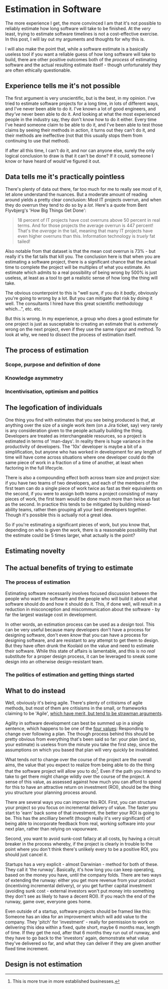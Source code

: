 # Estimation in Software

The more experience I get, the more convinced I am that it's not
possible to reliably estimate how long software will take to be
finished. At the _very_ least, trying to estimate software timelines
is not a cost-effective exercise. In this post, I will lay out my
arguments and thoughts for why this is.

I will also make the point that, while a software estimate is a
basically useless tool if you want a reliable guess of how long
software will take to build, there are other positive outcomes both of
the _process_ of estimating software and the actual resulting estimate
itself - though unfortunately they are often ethically questionable.

## Experience tells me it's not possible

The first argument is very unscientific, but is the best, in my
opinion. I've tried to estimate software projects for a long time, in
lots of different ways, and I've never been able to do it. I've known
a lot of good engineers, and _they've_ never been able to do it. And
looking at what the most experienced people in the industry say, they
don't know how to do it either. Every time I've heard someone claim to
be able to do it, and I've been able to test those claims by seeing
their methods in action, it turns out they can't do it, and their
methods are ineffective (not that this usually stops them from
continuing to use that method).

If after all this time, I can't do it, and nor can anyone else, surely
the only logical conclusion to draw is that it can't be done? If it
could, someone I know or have heard of would've figured it out.

## Data tells me it's practically pointless

There's plenty of data out there, far too much for me to really see
most of it, let alone understand the nuances. But a moderate amount of
reading around yields a pretty clear conclusion: Most IT projects
overrun, and when they do overrun they tend to do so by a _lot_.
Here's a quote from Bent Flyvbjerg's 'How Big Things Get Done':

> 18 percent of IT projects have cost overruns above 50 percent in
> real terms. And for those projects the average overrun is 447
> percent! That's the _average_ in the tail, meaning that many IT
> projects have even higher overruns than this. Information technology
> is _truely_ fat tailed!

Also notable from that dataset is that the mean cost overrun is 73% -
but really it's the fat tails that kill you. The conclusion here is
that when you are estimating a software project, there is a
significant chance that the actual time to complete the project will
be multiples of what you estimate. An estimate which admits to a real
possibility of being wrong by 500% is just useless, at least as a tool
to get a realistic sense of how long the thing will take.

The obvious counterpoint to this is "well sure, if you do it _badly_,
obviously you're going to wrong by a lot. But you can mitigate that
risk by doing it well. The consultants I hired have this great
scientific methodology which...", etc. etc.

But this is wrong. In my experience, a group who does a good estimate
for one project is just as susceptable to creating an estimate that is
_extremely_ wrong on the next project, even if they use the same
rigour and method. To look at why, we need to dissect the process of
estimation itself.

## The process of estimation

### Scope, purpose and definition of done

### Knowledge asymmetry

### Incentivisation, optimism and politics

## The legofication of individuals

One thing you find with estimates that you see being produced is that,
at anything over the size of a single work item (on a Jira ticket,
say) very rarely is any consideration given to the people actually
building the thing. Developers are treated as interchangeable
resources, so a project is estimated in terms of 'man-days'. In
reality there is huge variance in the productivity of developers. The
'10x' developer is maybe a bit of a simplification, but anyone who has
worked in development for any length of time will have come across
situations where one developer could do the same piece of work in a
fraction of a time of another, at least when factoring in the full
lifecycle.

There is also a compounding effect both across team size and project
size: if you have two teams of two developers, and each of the members
of the first team can do a single piece of work twice as fast as their
equivalents on the second, if you were to assign both teams a project
consisting of many pieces of work, the first team would be done much
more than twice as fast as the second. In practice this tends to be
mitigated by building mixed-ability teams, rather then grouping all
your best developers together. Though it's possible this is actually
not a great idea.

So if you're estimating a significant pieces of work, but you know
that, depending on who is given the work, there is a reasonable
possibility that the estimate could be 5 times larger, what actually
is the point?

## Estimating novelty

## The actual benefits of trying to estimate

### The process of estimation

Estimating software necessarily involves focused discussion between
the people who want the software and the people who will build it
about what software should do and how it should do it. This, if done
well, will result in a reduction in misconception and miscommunication
about the software - by far the largest wastage cost in development.

In other words, an estimation process can be used as a _design_ tool.
This can be very useful because many developers don't have a process
for designing software, don't even _know_ that you can have a process
for designing software, and are resistant to any attempt to get them
to design. But they have often drunk the Koolaid on the value and need
to estimate their software. While this state of affairs is lamentable,
and this is no _real_ substitute for a proper design process, it can
be leveraged to sneak some design into an otherwise design-resistant
team.

### The politics of estimation and getting things started

## What to do instead

Well, obviously it's being agile. There's plenty of critisisms of
agile methods, but most of them are critisisms in the small, or
frameworks claiming to be 'Agile', [which have merit, but tend to be
strawman
arguments](https://redpenguin101.github.io/html/posts/2022_10_14_agile_in_1000.html).

Agility in software development can best be summed up in a single
sentence, which happens to be one of the [four
values](http://agilemanifesto.org): Responding to change over
following a plan. The though process behind this should be pretty
obvious from everything that's been said so far: your plan (and so,
your estimate) is useless from the minute you take the first step,
since the assumptions on which you based that plan will very quickly
be invalidated. 

What tends _not_ to change over the course of the project are the
overall aims, the value that you expect to realize from being able to
do the thing that the software project will allow you to do[^1]. Even
if the path you intend to take to get there might change wildly over
the course of the project. A sense of this value, as assessed against
how much you can afford to spend for this to have an attractive return
on investment (ROI), should be the thing you structure your planning
process around.

[^1]: This is more true in more established businesses.

There are several ways you can improve this ROI. First, you can
structure your project so you focus on incremental delivery of value.
The faster you start to 'earn' back some of that investment, the
better your ROI is going to be. This has the ancilliary benefit
(though really it's very significant) of being able to incorporate
feedback from real, working software into your next plan, rather than
relying on vapourware.

Second, you want to avoid sunk-cost fallacy at all costs, by having a
circuit breaker in the process whereby, if the project is clearly in
trouble to the point where you don't think there's unlikely every to
be a positive ROI, you should just cancel it.

Startups has a very explicit - almost Darwinian - method for both of
these. They call it 'the runway'. Basically, it's how long you can
keep operating, based on the money you have, until the company folds.
There are two ways of extending the runway: either you get more
revenue from your product (incentiving incremental delivery), or you
get further capital investment (avoiding sunk cost - external
investors won't put money into something they don't see as likely to
have a decent ROI). If you reach the end of the runway, game over,
everyone goes home.

Even outside of a startup, software projects should be framed like
this: Someone has an idea for an improvement which will add value to
the company. They 'pitch' for 'investment' - really for permission to
work on delivering this idea within a fixed, quite short, maybe 6
months max, length of time. If they get the nod, after that 6 months
they run out of runway, and they have to go back to the 'investors'
again, demonstrate what value they've delivered so far, and what they
can deliver if they are given another fixed time increment.

## Design is not estimation

